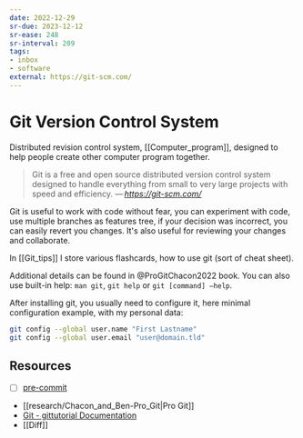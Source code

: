 ```yaml
---
date: 2022-12-29
sr-due: 2023-12-12
sr-ease: 248
sr-interval: 209
tags:
- inbox
- software
external: https://git-scm.com/
---
```


# Git Version Control System

Distributed revision control system, [[Computer_program]], designed to help
people create other computer program together.

> Git is a free and open source distributed version control system designed to
> handle everything from small to very large projects with speed and efficiency.
> — <cite><https://git-scm.com/></cite>

Git is useful to work with code without fear, you can experiment with code, use
multiple branches as features tree, if your decision was incorrect, you can
easily revert you changes. It's also useful for reviewing your changes and
collaborate.

In [[Git_tips]] I store various flashcards, how to use git (sort of
cheat sheet).

Additional details can be found in @ProGitChacon2022 book. You
can also use built-in help: `man git`, `git help` or `git [command] –help`.

After installing git, you usually need to configure it, here minimal
configuration example, with my personal data:
```sh
git config --global user.name "First Lastname"
git config --global user.email "user@domain.tld"
```

## Resources

- [ ] [pre-commit](https://pre-commit.com/)
- [[research/Chacon_and_Ben-Pro_Git|Pro Git]]
- [Git - gittutorial Documentation](https://git-scm.com/docs/gittutorial)
- [[Diff]]

